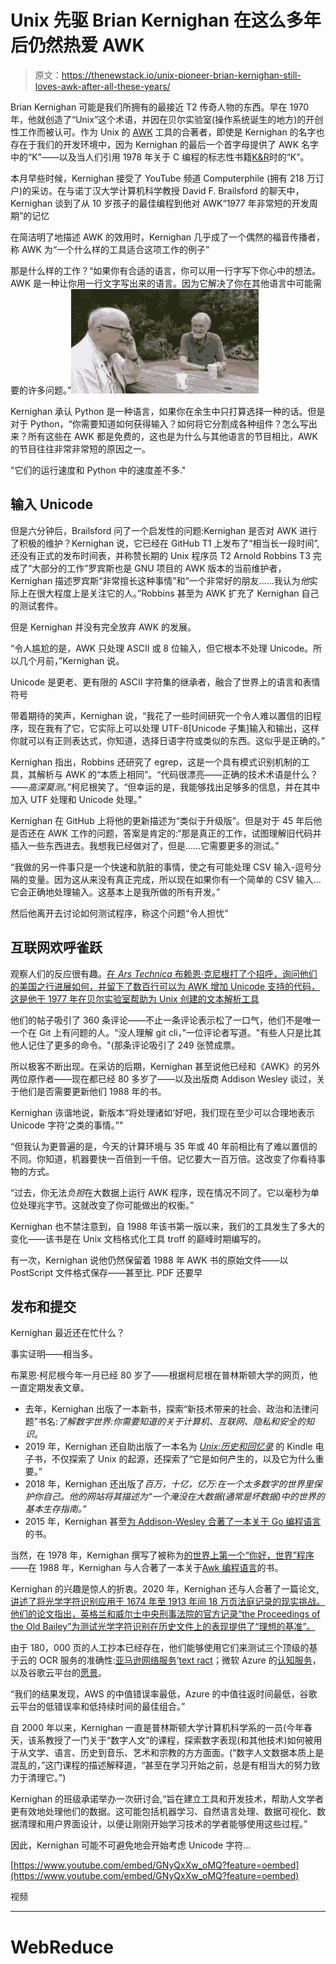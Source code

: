 # Unix 先驱 Brian Kernighan 在这么多年后仍然热爱 AWK

> 原文：<https://thenewstack.io/unix-pioneer-brian-kernighan-still-loves-awk-after-all-these-years/>

Brian Kernighan 可能是我们所拥有的最接近 T2 传奇人物的东西。早在 1970 年，他就创造了“Unix”这个术语，并因在贝尔实验室(操作系统诞生的地方)的开创性工作而被认可。作为 Unix 的 [AWK](https://www.gnu.org/software/gawk/manual/gawk.html) 工具的合著者，即使是 Kernighan 的名字也存在于我们的开发环境中，因为 Kernighan 的最后一个首字母提供了 AWK 名字中的“K”——以及当人们引用 1978 年关于 C 编程的标志性书籍[K&R](https://www.amazon.com/Programming-Language-2nd-Brian-Kernighan/dp/0131103628/ref=asc_df_0131103628)时的“K”。

本月早些时候，Kernighan 接受了 YouTube 频道 Computerphile (拥有 218 万订户)的采访。在与诺丁汉大学计算机科学教授 David F. Brailsford 的聊天中，Kernighan 谈到了从 10 岁孩子的最佳编程到他对 AWK“1977 年非常短的开发周期”的记忆

在简洁明了地描述 AWK 的效用时，Kernighan 几乎成了一个偶然的福音传播者，称 AWK 为“一个什么样的工具适合这项工作的例子”

那是什么样的工作？“如果你有合适的语言，你可以用一行字写下你心中的想法。AWK 是一种让你用一行文字写出来的语言。因为它解决了你在其他语言中可能需要的许多问题。”![](img/76377456df70a4ed47156258a04c529d.png)

Kernighan 承认 Python 是一种语言，如果你在余生中只打算选择一种的话。但是对于 Python，“你需要知道如何获得输入？如何将它分割成各种组件？怎么写出来？所有这些在 AWK 都是免费的，这也是为什么与其他语言的节目相比，AWK 的节目往往非常非常短的原因之一。

"它们的运行速度和 Python 中的速度差不多."

## 输入 Unicode

但是六分钟后，Brailsford 问了一个启发性的问题:Kernighan 是否对 AWK 进行了积极的维护？Kernighan 说，它已经在 GitHub T1 上发布了“相当长一段时间”,还没有正式的发布时间表，并称赞长期的 Unix 程序员 T2 Arnold Robbins T3 完成了“大部分的工作”罗宾斯也是 GNU 项目的 AWK 版本的当前维护者，Kernighan 描述罗宾斯“非常擅长这种事情”和“一个非常好的朋友……我认为*他*实际上在很大程度上是关注它的人。”Robbins 甚至为 AWK 扩充了 Kernighan 自己的测试套件。

但是 Kernighan 并没有完全放弃 AWK 的发展。

“令人尴尬的是，AWK 只处理 ASCII 或 8 位输入，但它根本不处理 Unicode。所以几个月前，”Kernighan 说。

Unicode 是更老、更有限的 ASCII 字符集的继承者，融合了世界上的语言和表情符号

带着期待的笑声，Kernighan 说，“我花了一些时间研究一个令人难以置信的旧程序，现在我有了它，它实际上可以处理 UTF-8[Unicode 子集]输入和输出，这样你就可以有正则表达式，你知道，选择日语字符或类似的东西。这似乎是正确的。”

Kernighan 指出，Robbins 还研究了 egrep，这是一个具有模式识别机制的工具，其解析与 AWK 的“本质上相同”。“代码很漂亮——正确的技术术语是什么？——*高深莫测*。”柯尼根笑了。“但幸运的是，我能够找出足够多的信息，并在其中加入 UTF 处理和 Unicode 处理。”

Kernighan 在 GitHub 上将他的更新描述为“类似于升级版”。但是对于 45 年后他是否还在 AWK 工作的问题，答案是肯定的:“那是真正的工作，试图理解旧代码并插入一些东西进去。我想我已经做对了，但是……它需要更多的测试。”

“我做的另一件事只是一个快速和肮脏的事情，使之有可能处理 CSV 输入-逗号分隔的变量。因为这从来没有真正完成，所以现在如果你有一个简单的 CSV 输入…它会正确地处理输入。这基本上是我所做的所有开发。”

然后他离开去讨论如何测试程序，称这个问题“令人担忧”

## 互联网欢呼雀跃

观察人们的反应很有趣。[在 *Ars Technica* 布赖恩·克尼根打了个招呼，询问他们的美国之行进展如何，并留下了数百行可以为 AWK 增加 Unicode 支持的代码，这是他于 1977 年在贝尔实验室帮助为 Unix 创建的文本解析工具](https://arstechnica.com/gadgets/2022/08/unix-legend-who-owes-us-nothing-keeps-fixing-foundational-awk-code/)

他们的帖子吸引了 360 条评论——不止一条评论表示松了一口气，他们不是唯一一个在 Git 上有问题的人。“没人理解 git cli，”一位评论者写道。"有些人只是比其他人记住了更多的命令。"(那条评论吸引了 249 张赞成票。

所以极客不断出现。在采访的后期，Kernighan 甚至说他已经和《AWK》的另外两位原作者——现在都已经 80 多岁了——以及出版商 Addison Wesley 谈过，关于他们是否需要更新他们 1988 年的书。

Kernighan 诙谐地说，新版本“将处理诸如‘好吧，我们现在至少可以合理地表示 Unicode 字符’之类的事情。”"

“但我认为更普遍的是，今天的计算环境与 35 年或 40 年前相比有了难以置信的不同。你知道，机器要快一百倍到一千倍。记忆要大一百万倍。这改变了你看待事物的方式。

“过去，你无法*负担*在大数据上运行 AWK 程序，现在情况不同了。它以毫秒为单位处理兆字节。这就改变了你可能做出的权衡。”

Kernighan 也不禁注意到，自 1988 年该书第一版以来，我们的工具发生了多大的变化——该书是在 Unix 文档格式化工具 troff 的巅峰时期编写的。

有一次，Kernighan 说他仍然保留着 1988 年 AWK 书的原始文件——以 PostScript 文件格式保存——甚至比. PDF 还要早

## 发布和提交

Kernighan 最近还在忙什么？

事实证明——相当多。

布莱恩·柯尼根今年一月已经 80 岁了——根据柯尼根在普林斯顿大学的网页，他一直定期发表文章。

*   去年，Kernighan 出版了一本新书，探索“新技术带来的社会、政治和法律问题”书名:*了解数字世界:你需要知道的关于计算机、互联网、隐私和安全的知识*。
*   2019 年，Kernighan 还自助出版了一本名为 [*Unix:历史和回忆录*](https://www.amazon.com/UNIX-History-Memoir-Brian-Kernighan/dp/1695978552/) 的 Kindle 电子书，不仅探索了 Unix 的起源，还探索了“它是如何产生的，以及它为什么重要。”
*   2018 年，Kernighan 还出版了*百万，十亿，亿万:在一个太多数字的世界里保护你自己。他的网站将其描述为“一个淹没在大数据(通常是坏数据)中的世界的基本生存指南。”*
*   2015 年，Kernighan 甚至[为 Addison-Wesley 合著了一本关于 Go 编程语言](https://www.gopl.io/)的书。

当然，在 1978 年，Kernighan 撰写了被称为[的世界上第一个“你好，世界”程序](https://www.artsy.net/artwork/brian-kernighan-hello-world)——在 1988 年，Kernighan 与人合著了一本关于[Awk 编程语言](https://en.wikipedia.org/wiki/The_AWK_Programming_Language)的书。

Kernighan 的兴趣是惊人的折衷。2020 年，Kernighan 还与人合著了一篇论文[,讲述了将光学字符识别应用于 1674 年至 1913 年间 18 万页法庭记录的现实挑战。他们的论文指出，英格兰和威尔士中央刑事法院的官方记录“the Proceedings of the Old Bailey”为测试光学字符识别在历史文件上的表现提供了“理想的基准”。](https://www.cs.princeton.edu/~bwk/obo.pdf)

由于 180，000 页的人工抄本已经存在，他们能够使用它们来测试三个顶级的基于云的 OCR 服务的准确性:[亚马逊网络服务](https://aws.amazon.com/?utm_content=inline-mention)’[text ract](https://aws.amazon.com/textract/)；微软 Azure 的[认知服务](https://azure.microsoft.com/en-us/services/cognitive-services/)，以及谷歌云平台的[愿景](https://cloud.google.com/vision/docs)。

“我们的结果发现，AWS 的中值错误率最低，Azure 的中值往返时间最低，谷歌云平台的低错误率和低持续时间的最佳组合。”

自 2000 年以来，Kernighan 一直是普林斯顿大学计算机科学系的一员(今年春天，该系教授了一门关于“数字人文”的课程，探索数字表现(和其他技术)如何被用于从文学、语言、历史到音乐、艺术和宗教的方方面面。(“数字人文数据本质上是混乱的，”这门课程的描述解释道，“甚至在学习开始之前，总是有相当大的努力致力于清理它。”)

Kernighan 的班级承诺举办一次研讨会,“旨在建立工具和开发技术，帮助人文学者更有效地处理他们的数据。这可能包括机器学习、自然语言处理、数据可视化、数据清理和用户界面设计，以便让刚刚开始学习技术的学者能够使用这些过程。”

因此，Kernighan 可能不可避免地会开始考虑 Unicode 字符…

[https://www.youtube.com/embed/GNyQxXw_oMQ?feature=oembed](https://www.youtube.com/embed/GNyQxXw_oMQ?feature=oembed)

视频

* * *

# WebReduce

<svg xmlns:xlink="http://www.w3.org/1999/xlink" viewBox="0 0 68 31" version="1.1"><title>Group</title> <desc>Created with Sketch.</desc></svg>